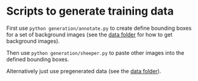 # Scripts to generate training data

First use `python generation/annotate.py` to create define bounding boxes for a set of background images (see the [data folder](../data) for how to get background images).

Then use `python generation/sheeper.py` to paste other images into the defined bounding boxes.

Alternatively just use pregenerated data (see the [data folder](../data)).
